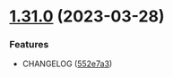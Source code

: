 # [1.31.0](https://github.com/tictapp/cli/compare/v1.30.0...v1.31.0) (2023-03-28)


### Features

* CHANGELOG ([552e7a3](https://github.com/tictapp/cli/commit/552e7a3370e7d4eaee5dfc273cae9d65f5cd095f))
